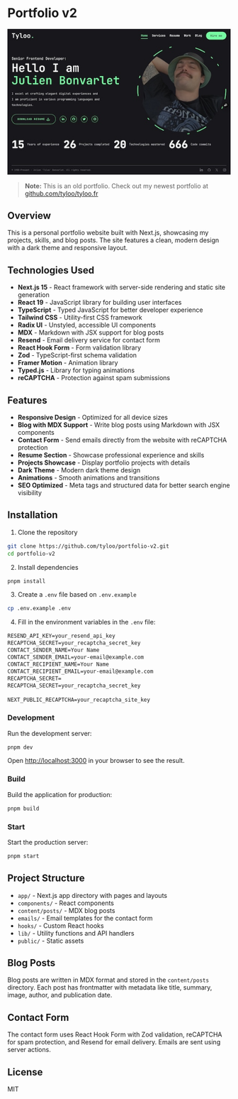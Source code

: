 # Portfolio v2

![Portfolio Preview](/public/preview.jpg)

> **Note:** This is an old portfolio. Check out my newest portfolio at [github.com/tyloo/tyloo.fr](https://github.com/tyloo/tyloo.fr)

## Overview

This is a personal portfolio website built with Next.js, showcasing my projects, skills, and blog posts. The site features a clean, modern design with a dark theme and responsive layout.

## Technologies Used

- **Next.js 15** - React framework with server-side rendering and static site generation
- **React 19** - JavaScript library for building user interfaces
- **TypeScript** - Typed JavaScript for better developer experience
- **Tailwind CSS** - Utility-first CSS framework
- **Radix UI** - Unstyled, accessible UI components
- **MDX** - Markdown with JSX support for blog posts
- **Resend** - Email delivery service for contact form
- **React Hook Form** - Form validation library
- **Zod** - TypeScript-first schema validation
- **Framer Motion** - Animation library
- **Typed.js** - Library for typing animations
- **reCAPTCHA** - Protection against spam submissions

## Features

- **Responsive Design** - Optimized for all device sizes
- **Blog with MDX Support** - Write blog posts using Markdown with JSX components
- **Contact Form** - Send emails directly from the website with reCAPTCHA protection
- **Resume Section** - Showcase professional experience and skills
- **Projects Showcase** - Display portfolio projects with details
- **Dark Theme** - Modern dark theme design
- **Animations** - Smooth animations and transitions
- **SEO Optimized** - Meta tags and structured data for better search engine visibility

## Installation

1. Clone the repository

```bash
git clone https://github.com/tyloo/portfolio-v2.git
cd portfolio-v2
```

2. Install dependencies

```bash
pnpm install
```

3. Create a `.env` file based on `.env.example`

```bash
cp .env.example .env
```

4. Fill in the environment variables in the `.env` file:

```
RESEND_API_KEY=your_resend_api_key
RECAPTCHA_SECRET=your_recaptcha_secret_key
CONTACT_SENDER_NAME=Your Name
CONTACT_SENDER_EMAIL=your-email@example.com
CONTACT_RECIPIENT_NAME=Your Name
CONTACT_RECIPIENT_EMAIL=your-email@example.com
RECAPTCHA_SECRET=
RECAPTCHA_SECRET=your_recaptcha_secret_key

NEXT_PUBLIC_RECAPTCHA=your_recaptcha_site_key
```

### Development

Run the development server:

```bash
pnpm dev
```

Open [http://localhost:3000](http://localhost:3000) in your browser to see the
result.

### Build

Build the application for production:

```bash
pnpm build
```

### Start

Start the production server:

```bash
pnpm start
```

## Project Structure

- `app/` - Next.js app directory with pages and layouts
- `components/` - React components
- `content/posts/` - MDX blog posts
- `emails/` - Email templates for the contact form
- `hooks/` - Custom React hooks
- `lib/` - Utility functions and API handlers
- `public/` - Static assets

## Blog Posts

Blog posts are written in MDX format and stored in the `content/posts` directory. Each post has frontmatter with metadata like title, summary, image, author, and publication date.

## Contact Form

The contact form uses React Hook Form with Zod validation, reCAPTCHA for spam protection, and Resend for email delivery. Emails are sent using server actions.

## License

MIT